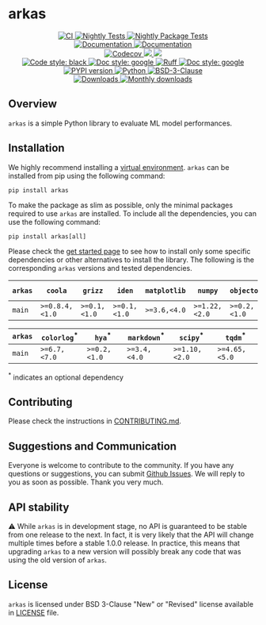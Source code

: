 # arkas

<p align="center">
    <a href="https://github.com/durandtibo/arkas/actions">
        <img alt="CI" src="https://github.com/durandtibo/arkas/workflows/CI/badge.svg">
    </a>
    <a href="https://github.com/durandtibo/arkas/actions">
        <img alt="Nightly Tests" src="https://github.com/durandtibo/arkas/workflows/Nightly%20Tests/badge.svg">
    </a>
    <a href="https://github.com/durandtibo/arkas/actions">
        <img alt="Nightly Package Tests" src="https://github.com/durandtibo/arkas/workflows/Nightly%20Package%20Tests/badge.svg">
    </a>
    <br/>
    <a href="https://durandtibo.github.io/arkas/">
        <img alt="Documentation" src="https://github.com/durandtibo/arkas/workflows/Documentation%20(stable)/badge.svg">
    </a>
    <a href="https://durandtibo.github.io/arkas/dev/">
        <img alt="Documentation" src="https://github.com/durandtibo/arkas/workflows/Documentation%20(unstable)/badge.svg">
    </a>
    <br/>
    <a href="https://codecov.io/gh/durandtibo/arkas">
        <img alt="Codecov" src="https://codecov.io/gh/durandtibo/arkas/branch/main/graph/badge.svg">
    </a>
    <a href="https://codeclimate.com/github/durandtibo/arkas/maintainability">
        <img src="https://api.codeclimate.com/v1/badges/bc15147bbdd318137184/maintainability" />
    </a>
    <a href="https://codeclimate.com/github/durandtibo/arkas/test_coverage">
        <img src="https://api.codeclimate.com/v1/badges/bc15147bbdd318137184/test_coverage" />
    </a>
    <br/>
    <a href="https://github.com/psf/black">
        <img  alt="Code style: black" src="https://img.shields.io/badge/code%20style-black-000000.svg">
    </a>
    <a href="https://google.github.io/styleguide/pyguide.html#s3.8-comments-and-docstrings">
        <img  alt="Doc style: google" src="https://img.shields.io/badge/%20style-google-3666d6.svg">
    </a>
    <a href="https://github.com/astral-sh/ruff">
        <img src="https://img.shields.io/endpoint?url=https://raw.githubusercontent.com/astral-sh/ruff/main/assets/badge/v2.json" alt="Ruff" style="max-width:100%;">
    </a>
    <a href="https://github.com/guilatrova/tryceratops">
        <img  alt="Doc style: google" src="https://img.shields.io/badge/try%2Fexcept%20style-tryceratops%20%F0%9F%A6%96%E2%9C%A8-black">
    </a>
    <br/>
    <a href="https://pypi.org/project/arkas/">
        <img alt="PYPI version" src="https://img.shields.io/pypi/v/arkas">
    </a>
    <a href="https://pypi.org/project/arkas/">
        <img alt="Python" src="https://img.shields.io/pypi/pyversions/arkas.svg">
    </a>
    <a href="https://opensource.org/licenses/BSD-3-Clause">
        <img alt="BSD-3-Clause" src="https://img.shields.io/pypi/l/arkas">
    </a>
    <br/>
    <a href="https://pepy.tech/project/arkas">
        <img  alt="Downloads" src="https://static.pepy.tech/badge/arkas">
    </a>
    <a href="https://pepy.tech/project/arkas">
        <img  alt="Monthly downloads" src="https://static.pepy.tech/badge/arkas/month">
    </a>
    <br/>
</p>

## Overview

`arkas` is a simple Python library to evaluate ML model performances.

## Installation

We highly recommend installing
a [virtual environment](https://packaging.python.org/guides/installing-using-pip-and-virtual-environments/).
`arkas` can be installed from pip using the following command:

```shell
pip install arkas
```

To make the package as slim as possible, only the minimal packages required to use `arkas` are
installed.
To include all the dependencies, you can use the following command:

```shell
pip install arkas[all]
```

Please check the [get started page](https://durandtibo.github.io/arkas/get_started) to see how to
install only some specific dependencies or other alternatives to install the library.
The following is the corresponding `arkas` versions and tested dependencies.

| `arkas` | `coola`        | `grizz`      | `iden`       | `matplotlib` | `numpy`       | `objectory`  | `polars`     | `scikit-learn` | `python`      |
|---------|----------------|--------------|--------------|--------------|---------------|--------------|--------------|----------------|---------------|
| `main`  | `>=0.8.4,<1.0` | `>=0.1,<1.0` | `>=0.1,<1.0` | `>=3.6,<4.0` | `>=1.22,<2.0` | `>=0.2,<1.0` | `>=1.0,<2.0` | `>=1.3,<2.0`   | `>=3.9,<3.13` |

| `arkas` | `colorlog`<sup>*</sup> | `hya`<sup>*</sup> | `markdown`<sup>*</sup> | `scipy`<sup>*</sup> | `tqdm`<sup>*</sup> |
|---------|------------------------|-------------------|------------------------|---------------------|--------------------|
| `main`  | `>=6.7,<7.0`           | `>=0.2,<1.0`      | `>=3.4,<4.0`           | `>=1.10,<2.0`       | `>=4.65,<5.0`      |

<sup>*</sup> indicates an optional dependency

## Contributing

Please check the instructions in [CONTRIBUTING.md](.github/CONTRIBUTING.md).

## Suggestions and Communication

Everyone is welcome to contribute to the community.
If you have any questions or suggestions, you can
submit [Github Issues](https://github.com/durandtibo/arkas/issues).
We will reply to you as soon as possible. Thank you very much.

## API stability

:warning: While `arkas` is in development stage, no API is guaranteed to be stable from one
release to the next.
In fact, it is very likely that the API will change multiple times before a stable 1.0.0 release.
In practice, this means that upgrading `arkas` to a new version will possibly break any code that
was using the old version of `arkas`.

## License

`arkas` is licensed under BSD 3-Clause "New" or "Revised" license available in [LICENSE](LICENSE)
file.

